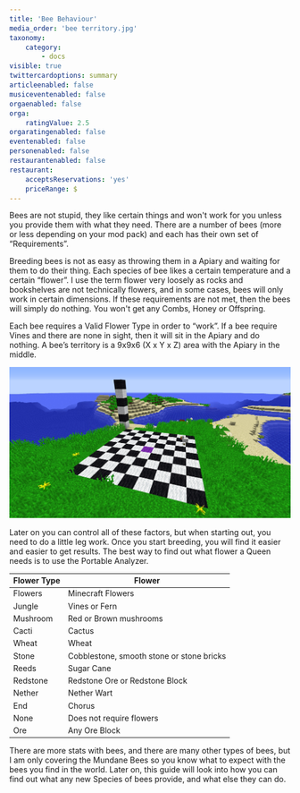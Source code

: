 ```yaml
---
title: 'Bee Behaviour'
media_order: 'bee territory.jpg'
taxonomy:
    category:
        - docs
visible: true
twittercardoptions: summary
articleenabled: false
musiceventenabled: false
orgaenabled: false
orga:
    ratingValue: 2.5
orgaratingenabled: false
eventenabled: false
personenabled: false
restaurantenabled: false
restaurant:
    acceptsReservations: 'yes'
    priceRange: $
---
```


Bees are not stupid, they like certain things and won't work for you unless you provide them with what they need. There are a number of bees (more or less depending on your mod pack) and each has their own set of “Requirements”. 

Breeding bees is not as easy as throwing them in a Apiary and waiting for them to do their thing. Each species of bee likes a certain temperature and a certain “flower”. I use the term flower very loosely as rocks and bookshelves are not technically flowers, and in some cases, bees will only work in certain dimensions. If these requirements are not met, then the bees will simply do nothing. You won't get any Combs, Honey or Offspring.

Each bee requires a Valid Flower Type in order to “work”. If a bee require Vines and there are none in sight, then it will sit in the Apiary and do nothing. A bee’s territory is a 9x9x6 (X x Y x Z)  area with the Apiary in the middle.

![](bee%20territory.jpg)

Later on you can control all of these factors, but when starting out, you need to do a little leg work. Once you start breeding, you will find it easier and easier to get results. The best way to find out what flower a Queen needs is to use the Portable Analyzer.

|Flower Type| Flower |
|---------- | -------|
|Flowers | Minecraft Flowers|
|Jungle | Vines or Fern|
|Mushroom | Red or Brown mushrooms|
|Cacti | Cactus|
|Wheat | Wheat|
|Stone | Cobblestone, smooth stone or stone bricks|
|Reeds | Sugar Cane|
|Redstone | Redstone Ore or Redstone Block|
|Nether | Nether Wart|
|End | Chorus|
|None | Does not require flowers|
| Ore | Any Ore Block |

There are more stats with bees, and there are many other types of bees, but I am only covering the Mundane Bees so you know what to expect with the bees you find in the world. Later on, this guide will look into how you can find out what any new Species of bees provide, and what else they can do.